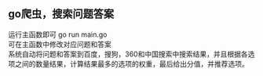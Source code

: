 ## go爬虫，搜索问题答案
运行主函数即可 go run main.go<br>
可在主函数中修改对应问题和答案<br>
系统自动将问题和答案到百度，搜狗，360和中国搜索中搜索结果，并且根据各选项之间的数量结果，计算结果最多的选项的权重，最后给出分值，并推荐选项。
